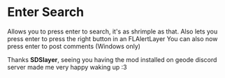 # Enter Search

Allows you to press enter to search, it's as shrimple as that.
Also lets you press enter to press the right button in an <cl>FLAlertLayer</c>
You can also now press enter to post comments (<cr>Windows only</c>)

Thanks <cl>**SDSlayer**</c>, seeing you having the mod installed on geode discord server made me very happy waking up :3